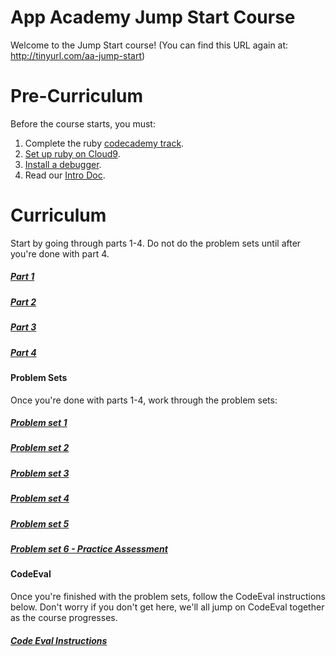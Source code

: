 # App Academy Jump Start Course

Welcome to the Jump Start course!
(You can find this URL again at: http://tinyurl.com/aa-jump-start)

# Pre-Curriculum

Before the course starts, you must:

1. Complete the ruby [codecademy track][codecademy-ruby].
2. [Set up ruby on Cloud9][ruby-setup].
3. [Install a debugger][debugger-setup].
4. Read our [Intro Doc][intro-doc].

[codecademy-ruby]: https://www.codecademy.com/learn/ruby
[ruby-setup]: ./pre-curriculum/ruby-setup.md
[debugger-setup]: ./pre-curriculum/debugger-setup.md
[intro-doc]: ./pre-curriculum/intro.md


# Curriculum

Start by going through parts 1-4.  Do not do the problem sets until after you're done with part 4.

##### [Part 1](./part1/part1.md)
##### [Part 2](./part2/part2.md)
##### [Part 3](./part3/part3.md)
##### [Part 4](./part4/part4.md)

#### Problem Sets

Once you're done with parts 1-4, work through the problem sets:

##### [Problem set 1](./problem-sets/problem-set-1.rb)
##### [Problem set 2](./problem-sets/problem-set-2.rb)
##### [Problem set 3](./problem-sets/problem-set-3.rb)
##### [Problem set 4](./problem-sets/problem-set-4.rb)
##### [Problem set 5](./problem-sets/problem-set-5.rb)
##### [Problem set 6 - Practice Assessment](./problem-sets/practice-assessment.rb)


#### CodeEval

Once you're finished with the problem sets, follow the CodeEval instructions below.  Don't worry if you don't get here, we'll all jump on CodeEval together as the course progresses.

##### [Code Eval Instructions](./code-eval/code-eval-instructions.md)
